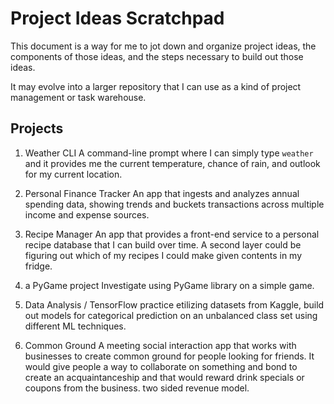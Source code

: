 # Project Ideas Scratchpad

This document is a way for me to jot down and organize project ideas, the components of those ideas, and the steps necessary to build out those ideas.

It may evolve into a larger repository that I can use as a kind of project management or task warehouse.

## Projects

1. Weather CLI
A command-line prompt where I can simply type `weather` and it provides me the current temperature, chance of rain, and outlook for my current location.

2. Personal Finance Tracker
An app that ingests and analyzes annual spending data, showing trends and buckets transactions across multiple income and expense sources.

3. Recipe Manager
An app that provides a front-end service to a personal recipe database that I can build over time. 
A second layer could be figuring out which of my recipes I could make given contents in my fridge.

4. a PyGame project
Investigate using PyGame library on a simple game.

5. Data Analysis / TensorFlow practice
etilizing datasets from Kaggle, build out models for categorical prediction on an unbalanced class set using different ML techniques.

6. Common Ground
A meeting social interaction app that works with businesses to create common ground for people looking for friends. It would give people a way to collaborate on something and bond to create an acquaintanceship and that would reward drink specials or coupons from the business. two sided revenue model.
